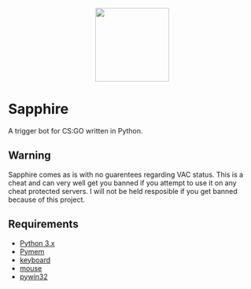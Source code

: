 <p align="center"><img src="https://snaacky.me/sapphire_logo.png" width="150" height="150"/></p>

# Sapphire
A trigger bot for CS:GO written in Python.

## Warning
Sapphire comes as is with no guarentees regarding VAC status. This is a cheat and can very well get you banned if you attempt to use it on any cheat protected servers. I will not be held resposible if you get banned because of this project.

## Requirements
* [Python 3.x](https://www.python.org/)
* [Pymem](https://github.com/srounet/Pymem)
* [keyboard](https://github.com/boppreh/keyboard)
* [mouse](https://github.com/boppreh/mouse)
* [pywin32](https://sourceforge.net/projects/pywin32/files/?source=navbar)
